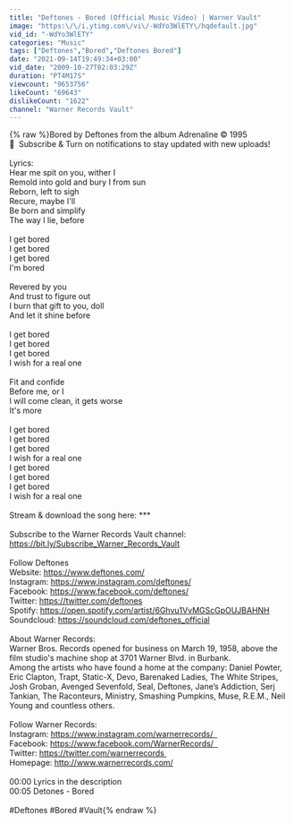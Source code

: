 ```yaml
---
title: "Deftones - Bored (Official Music Video) | Warner Vault"
image: "https:\/\/i.ytimg.com\/vi\/-WdYo3WlETY\/hqdefault.jpg"
vid_id: "-WdYo3WlETY"
categories: "Music"
tags: ["Deftones","Bored","Deftones Bored"]
date: "2021-09-14T19:49:34+03:00"
vid_date: "2009-10-27T02:03:29Z"
duration: "PT4M17S"
viewcount: "9653756"
likeCount: "69643"
dislikeCount: "1622"
channel: "Warner Records Vault"
---
```

{% raw %}Bored by Deftones from the album Adrenaline © 1995<br />🔔  Subscribe &amp; Turn on notifications to stay updated with new uploads!<br /><br />Lyrics:<br />Hear me spit on you, wither I<br />Remold into gold and bury I from sun<br />Reborn, left to sigh<br />Recure, maybe I'll<br />Be born and simplify<br />The way I lie, before<br /><br />I get bored<br />I get bored<br />I get bored<br />I'm bored<br /><br />Revered by you<br />And trust to figure out<br />I burn that gift to you, doll<br />And let it shine before<br /><br />I get bored<br />I get bored<br />I get bored<br />I wish for a real one<br /><br />Fit and confide<br />Before me, or I<br />I will come clean, it gets worse<br />It's more<br /><br />I get bored<br />I get bored<br />I get bored<br />I wish for a real one<br />I get bored<br />I get bored<br />I get bored<br />I wish for a real one<br /><br />Stream &amp; download the song here: ***<br /><br />Subscribe to the Warner Records Vault channel: <br /><a rel="nofollow" target="blank" href="https://bit.ly/Subscribe_Warner_Records_Vault">https://bit.ly/Subscribe_Warner_Records_Vault</a><br /><br />Follow Deftones <br />Website: <a rel="nofollow" target="blank" href="https://www.deftones.com/">https://www.deftones.com/</a><br />Instagram: <a rel="nofollow" target="blank" href="https://www.instagram.com/deftones/">https://www.instagram.com/deftones/</a><br />Facebook: <a rel="nofollow" target="blank" href="https://www.facebook.com/deftones/">https://www.facebook.com/deftones/</a><br />Twitter: <a rel="nofollow" target="blank" href="https://twitter.com/deftones">https://twitter.com/deftones</a><br />Spotify: <a rel="nofollow" target="blank" href="https://open.spotify.com/artist/6Ghvu1VvMGScGpOUJBAHNH">https://open.spotify.com/artist/6Ghvu1VvMGScGpOUJBAHNH</a><br />Soundcloud: <a rel="nofollow" target="blank" href="https://soundcloud.com/deftones_official">https://soundcloud.com/deftones_official</a><br /><br />About Warner Records:<br />Warner Bros. Records opened for business on March 19, 1958, above the film studio's machine shop at 3701 Warner Blvd. in Burbank. <br />Among the artists who have found a home at the company: Daniel Powter, Eric Clapton, Trapt, Static-X, Devo, Barenaked Ladies, The White Stripes, Josh Groban, Avenged Sevenfold, Seal, Deftones, Jane’s Addiction, Serj Tankian, The Raconteurs, Ministry, Smashing Pumpkins, Muse, R.E.M., Neil Young and countless others.<br /> <br />Follow Warner Records: <br />Instagram: <a rel="nofollow" target="blank" href="https://www.instagram.com/warnerrecords/  ">https://www.instagram.com/warnerrecords/  </a><br />Facebook: <a rel="nofollow" target="blank" href="https://www.facebook.com/WarnerRecords/  ">https://www.facebook.com/WarnerRecords/  </a><br />Twitter: <a rel="nofollow" target="blank" href="https://twitter.com/warnerrecords ">https://twitter.com/warnerrecords </a><br />Homepage: <a rel="nofollow" target="blank" href="http://www.warnerrecords.com/">http://www.warnerrecords.com/</a><br /><br />00:00 Lyrics in the description<br />00:05 Detones - Bored <br /><br />#Deftones #Bored #Vault{% endraw %}

